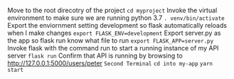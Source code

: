 Move to the root direcotry of the project
```cd myproject```
Invoke the virtual environment to make sure we are running python 3.7
```. venv/bin/activate```
Export the enviornment setting development so flask automatically reloads when I make changes
```export FLASK_ENV=development```
Export server.py as the app so flask run know what file to run
```export FLASK_APP=server.py```
Invoke flask with the command run to start a running instance of my API server
```flask run```
Confirm that API is running by browsing to http://127.0.0.1:5000/users/peter
```Second Terminal```
```cd into my-app```
```yarn start```